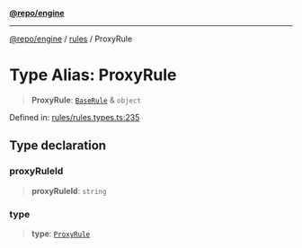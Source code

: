 [**@repo/engine**](../../README.md)

***

[@repo/engine](../../modules.md) / [rules](../README.md) / ProxyRule

# Type Alias: ProxyRule

> **ProxyRule**: [`BaseRule`](BaseRule.md) & `object`

Defined in: [rules/rules.types.ts:235](https://github.com/alexqguo/drinking-board-game-v3/blob/c54738830b911cea80ee4f6fef46ab8be3a3f8a1/packages/engine/src/rules/rules.types.ts#L235)

## Type declaration

### proxyRuleId

> **proxyRuleId**: `string`

### type

> **type**: [`ProxyRule`](../enumerations/RuleType.md#proxyrule)
